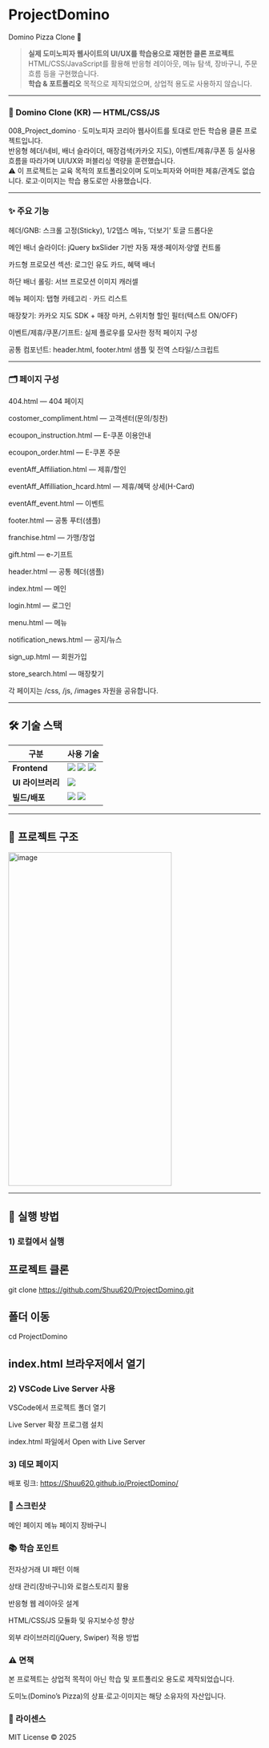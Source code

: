 # ProjectDomino
Domino Pizza Clone 🍕

> **실제 도미노피자 웹사이트의 UI/UX를 학습용으로 재현한 클론 프로젝트**  
> HTML/CSS/JavaScript를 활용해 반응형 레이아웃, 메뉴 탐색, 장바구니, 주문 흐름 등을 구현했습니다.  
> **학습 & 포트폴리오** 목적으로 제작되었으며, 상업적 용도로 사용하지 않습니다.

---

### 🍕 Domino Clone (KR) — HTML/CSS/JS

008_Project_domino · 도미노피자 코리아 웹사이트를 토대로 만든 학습용 클론 프로젝트입니다.<br>
반응형 헤더/네비, 배너 슬라이더, 매장검색(카카오 지도), 이벤트/제휴/쿠폰 등 실사용 흐름을 따라가며 UI/UX와 퍼블리싱 역량을 훈련했습니다.<br>
⚠️ 이 프로젝트는 교육 목적의 포트폴리오이며 도미노피자와 어떠한 제휴/관계도 없습니다. 로고·이미지는 학습 용도로만 사용했습니다.

---

### ✨ 주요 기능

헤더/GNB: 스크롤 고정(Sticky), 1/2뎁스 메뉴, ‘더보기’ 토글 드롭다운

메인 배너 슬라이더: jQuery bxSlider 기반 자동 재생·페이저·양옆 컨트롤

카드형 프로모션 섹션: 로그인 유도 카드, 혜택 배너

하단 배너 롤링: 서브 프로모션 이미지 캐러셀

메뉴 페이지: 탭형 카테고리 · 카드 리스트

매장찾기: 카카오 지도 SDK + 매장 마커, 스위치형 할인 필터(텍스트 ON/OFF)

이벤트/제휴/쿠폰/기프트: 실제 플로우를 모사한 정적 페이지 구성

공통 컴포넌트: header.html, footer.html 샘플 및 전역 스타일/스크립트

---

### 🗂️ 페이지 구성

404.html — 404 페이지

costomer_compliment.html — 고객센터(문의/칭찬)

ecoupon_instruction.html — E-쿠폰 이용안내

ecoupon_order.html — E-쿠폰 주문

eventAff_Affiliation.html — 제휴/할인

eventAff_Affilliation_hcard.html — 제휴/혜택 상세(H-Card)

eventAff_event.html — 이벤트

footer.html — 공통 푸터(샘플)

franchise.html — 가맹/창업

gift.html — e-기프트

header.html — 공통 헤더(샘플)

index.html — 메인

login.html — 로그인

menu.html — 메뉴

notification_news.html — 공지/뉴스

sign_up.html — 회원가입

store_search.html — 매장찾기

각 페이지는 /css, /js, /images 자원을 공유합니다.

---

## 🛠 기술 스택
| 구분        | 사용 기술 |
|-------------|-----------|
| **Frontend** | <img src="https://img.shields.io/badge/html5-E34F26?style=for-the-badge&logo=html5&logoColor=white"> <img src="https://img.shields.io/badge/css-1572B6?style=for-the-badge&logo=css3&logoColor=white"> <img src="https://img.shields.io/badge/javascript-F7DF1E?style=for-the-badge&logo=javascript&logoColor=black"> |
| **UI 라이브러리** | <img src="https://img.shields.io/badge/jquery-0769AD?style=for-the-badge&logo=jquery&logoColor=white"> |
| **빌드/배포** | <img src="https://img.shields.io/badge/github-181717?style=for-the-badge&logo=github&logoColor=white"> <img src="https://img.shields.io/badge/git-F05032?style=for-the-badge&logo=git&logoColor=white"> |

---

## 📂 프로젝트 구조
<img width="326" height="666" alt="image" src="https://github.com/user-attachments/assets/0047c73c-09c8-4039-bdc5-1c0d15594309" />

---

## 🚀 실행 방법

### 1) 로컬에서 실행
## 프로젝트 클론
git clone https://github.com/Shuu620/ProjectDomino.git

## 폴더 이동
cd ProjectDomino

## index.html 브라우저에서 열기

### 2) VSCode Live Server 사용
VSCode에서 프로젝트 폴더 열기

Live Server 확장 프로그램 설치

index.html 파일에서 Open with Live Server

### 3) 데모 페이지
배포 링크: https://Shuu620.github.io/ProjectDomino/

### 📸 스크린샷
메인 페이지	메뉴 페이지	장바구니

### 📚 학습 포인트
전자상거래 UI 패턴 이해

상태 관리(장바구니)와 로컬스토리지 활용

반응형 웹 레이아웃 설계

HTML/CSS/JS 모듈화 및 유지보수성 향상

외부 라이브러리(jQuery, Swiper) 적용 방법

### ⚠️ 면책
본 프로젝트는 상업적 목적이 아닌 학습 및 포트폴리오 용도로 제작되었습니다.

도미노(Domino’s Pizza)의 상표·로고·이미지는 해당 소유자의 자산입니다.

### 📌 라이센스
MIT License © 2025

